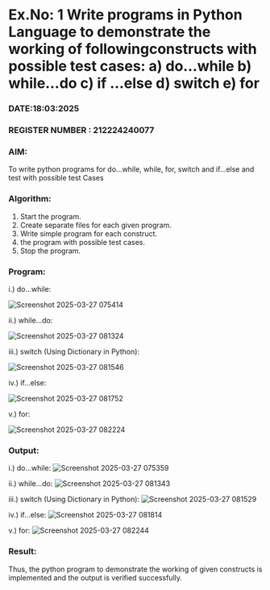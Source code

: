 # Ex.No: 1 Write programs in Python Language to demonstrate the working of followingconstructs with possible test cases: a) do…while b) while…do c) if …else d) switch e) for 

### DATE:18:03:2025                                                                            
### REGISTER NUMBER : 212224240077

### AIM:  
To write python programs for do…while, while, for, switch and if…else and test with possible test 
Cases 

### Algorithm:
1. Start the program.
2. Create separate files for each given program.
3. Write simple program for each construct.
4.  the program with possible test cases.
5. Stop the program.
### Program:

i.) do...while:

![Screenshot 2025-03-27 075414](https://github.com/user-attachments/assets/8a661b27-fd9d-4d89-b6e1-cb3c603a4de1)


ii.) while...do:

![Screenshot 2025-03-27 081324](https://github.com/user-attachments/assets/b0b3ee75-e918-4197-9bfb-852fbd0c9aaf)


iii.) switch (Using Dictionary in Python):

![Screenshot 2025-03-27 081546](https://github.com/user-attachments/assets/e5b6d966-1188-493d-a966-0ae50e3a86fe)


iv.) if...else:

![Screenshot 2025-03-27 081752](https://github.com/user-attachments/assets/09dd4e86-65bb-46b5-83f1-032485993e2c)


v.) for:

![Screenshot 2025-03-27 082224](https://github.com/user-attachments/assets/4aa9222f-028b-4638-947c-b4d0656ef095)


### Output:

i.) do...while:
![Screenshot 2025-03-27 075359](https://github.com/user-attachments/assets/95c12f84-a453-4018-87aa-5bea552951e2)


ii.) while...do:
![Screenshot 2025-03-27 081343](https://github.com/user-attachments/assets/f60c45b8-a5a9-4f5e-9e24-4d120f47568e)


iii.) switch (Using Dictionary in Python):
![Screenshot 2025-03-27 081529](https://github.com/user-attachments/assets/e09b26e9-3a35-4790-8660-32e3050ae413)


iv.) if...else:
![Screenshot 2025-03-27 081814](https://github.com/user-attachments/assets/69298793-58ad-461c-bba5-e704eb4cd210)


v.) for:
![Screenshot 2025-03-27 082244](https://github.com/user-attachments/assets/90872ed2-0e14-4cd9-96bb-4bcb13599aa1)




### Result:
Thus, the python program to demonstrate the working of given constructs is implemented and the output is verified successfully.


